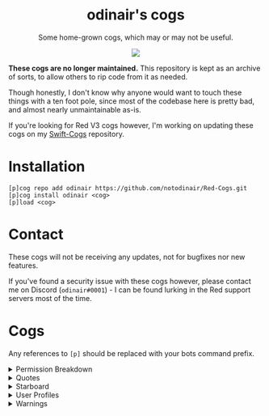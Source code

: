 <h1 align="center">odinair's cogs</h1>
<p align="center">Some home-grown cogs, which may or may not be useful.</p>
<p align="center">
  <a href="https://python.org/"><img src="https://img.shields.io/badge/Python-3.5-red.svg"></a>
</p>

**These cogs are no longer maintained.** This repository is kept as an archive of sorts, to allow others to rip code from it as needed.

Though honestly, I don't know why anyone would want to touch these things with a ten foot pole,
since most of the codebase here is pretty bad, and almost nearly unmaintainable as-is.

If you're looking for Red V3 cogs however, I'm working on updating these cogs on my [Swift-Cogs](https://github.com/notodinair/Swift-Cogs) repository.

# Installation

```
[p]cog repo add odinair https://github.com/notodinair/Red-Cogs.git
[p]cog install odinair <cog>
[p]load <cog>
```

# Contact

These cogs will not be receiving any updates, not for bugfixes nor new features.

If you've found a security issue with these cogs however, please contact me on Discord (`odinair#0001`) - I can be found lurking in the Red support servers most of the time.

# Cogs

Any references to `[p]` should be replaced with your bots command prefix.

<details>
<summary>Permission Breakdown</summary>

Break down a member's permissions based on roles and channel overwrites

#### To install

```
[p]cog install odinair permissionbreakdown
[p]load permissionbreakdown
```
</details>

<details>
<summary>Quotes</summary>

Save and retrieve quotes.

#### To install

```
[p]cog install odinair quotes
[p]load quotes
```
</details>

<details>
<summary>Starboard</summary>

Send messages to a per-guild starboard channel, all from star reactions.

- This cog requires a MongoDB server running on the host machine
- Data migration from Red v2 to Red v3 will not be officially supported due to the above requirement

#### To install

```
[p]cog install odinair starboard
[p]load starboard
```
</details>

<details>
<summary>User Profiles</summary>

Pretend it's almost like Facebook, but in Discord.

Also acts similarly to another `[p]userinfo` variation.

#### To install

```
[p]cog install odinair userprofiles
[p]load userprofiles
```
</details>

<details>
<summary>Warnings</summary>

Warn users, optionally also performing a kick or ban at specified warning count thresholds.

#### To install

```
[p]cog install odinair warnings
[p]load warnings
```
</details>
